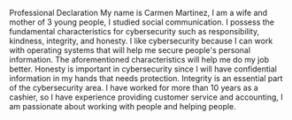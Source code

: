  Professional Declaration
My name is Carmen Martinez, I am a wife and mother of 3 young people,
I studied social communication.
I possess the fundamental characteristics for cybersecurity such as responsibility,
kindness, integrity, and honesty.
I like cybersecurity because I can work with operating systems that will help me secure people's personal information. 
The aforementioned characteristics will help me do my job better.
Honesty is important in cybersecurity since I will have confidential information in my hands that needs protection. 
Integrity is an essential part of the cybersecurity area.
I have worked for more than 10 years as a cashier, so I have experience providing customer service and accounting,
I am passionate about working with people and helping people.
